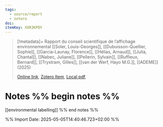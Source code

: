 ```yaml
---
tags:
  - source/report
  - zotero
doi: 
itemKey: XXR3KPDY
---
```

>[!metadata]+
> Rapport du conseil scientifique de l’affichage environnemental
> [[Soler, Louis-Georges]], [[Dubuisson-Quellier, Sophie]], [[Garcia-Launay, Florence]], [[Hélias, Arnaud]], [[Julia, Chantal]], [[Nabec, Juliane]], [[Pellerin, Sylvain]], [[Ruffieux, Bernard]], [[Trystram, Gilles]], [[van der Werf, Hayo M.G.]], 
> [[ADEME]] (2025)
> 
> [Online link](), [Zotero Item](zotero://select/library/items/XXR3KPDY), [Local pdf](file://C:/Users/aburg/Documents/references/zotero/storage/X6MC58A5/Soler_RAPPORTCONSEIL.pdf), 

# Notes %% begin notes %%
[[environmental labelling]]
%% end notes %%




%% Import Date: 2025-05-05T14:40:46.723+02:00 %%
